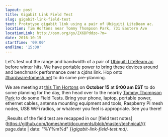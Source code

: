 ```yaml
---
layout: post
title: Gigabit Link Field Test
slug: gigabit-link-field-test
text: Prototype gigabit link using a pair of Ubiquiti LiteBeam ac.
location: Tim Hortons near Tommy Thompson Park, 731 Eastern Ave
locationLink: http://osm.org/go/ZX6DPddzo-?m=
date: 2016-10-15
startTime: '09:00'
endTime: '15:00'
---
```


Let's test out the range and bandwidth of a pair of [Ubiquiti LiteBeam ac](https://www.ubnt.com/airmax/litebeam-ac/) before winter hits. We have portable power to bring these devices around and benchmark performance over a cjdns link. Hop onto [#hardware:tomesh.net](https://chat.tomesh.net/#/room/#hardware:tomesh.net) to do some pre-planning.

We are meeting at [this Tim Hortons](https://www.google.ca/maps/place/Tim+Hortons/@43.6596769,-79.3312397,17z/data=!3m1!4b1!4m5!3m4!1s0x89d4cb9c427a69e1:0x183e595421b317d5!8m2!3d43.659673!4d-79.329051) on **October 15** at **9:00 am EST** to do some planning for the day, then head over to the nearby [Tommy Thompson Park](https://tommythompsonpark.ca/) to do some Field Tests. Bring your phone, laptop, portable power, ethernet cables, antenna mounting equipment and tools, Raspberry Pi mesh nodes, USB WiFi radios, or whatever you feel is appropriate. See you there!

_Results of the field test are recapped in our [field test notes](https://github.com/tomeshnet/documents/blob/master/technical/{{ page.date | date: "%Y%m%d" }}_gigabit-link-field-test.md)._
